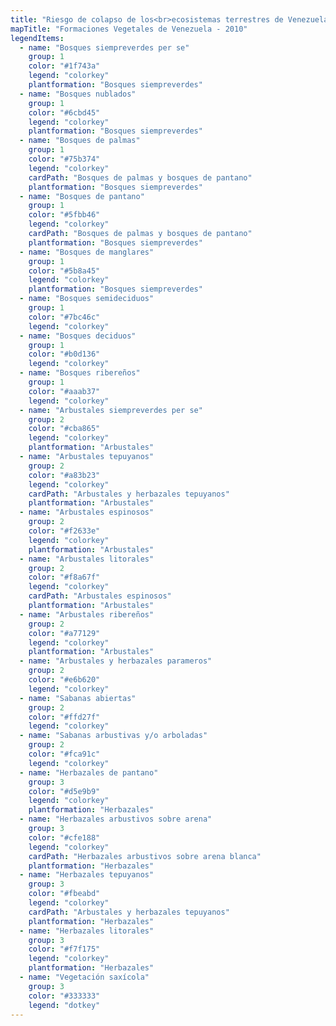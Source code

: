 ```yaml
---
title: "Riesgo de colapso de los<br>ecosistemas terrestres de Venezuela"
mapTitle: "Formaciones Vegetales de Venezuela - 2010"
legendItems:
  - name: "Bosques siempreverdes per se"
    group: 1
    color: "#1f743a"
    legend: "colorkey"
    plantformation: "Bosques siempreverdes"
  - name: "Bosques nublados"
    group: 1
    color: "#6cbd45"
    legend: "colorkey"
    plantformation: "Bosques siempreverdes"
  - name: "Bosques de palmas"
    group: 1
    color: "#75b374"
    legend: "colorkey"
    cardPath: "Bosques de palmas y bosques de pantano"
    plantformation: "Bosques siempreverdes"
  - name: "Bosques de pantano"
    group: 1
    color: "#5fbb46"
    legend: "colorkey"
    cardPath: "Bosques de palmas y bosques de pantano"
    plantformation: "Bosques siempreverdes"
  - name: "Bosques de manglares"
    group: 1
    color: "#5b8a45"
    legend: "colorkey"
    plantformation: "Bosques siempreverdes"
  - name: "Bosques semideciduos"
    group: 1
    color: "#7bc46c"
    legend: "colorkey"
  - name: "Bosques deciduos"
    group: 1
    color: "#b0d136"
    legend: "colorkey"
  - name: "Bosques ribereños"
    group: 1
    color: "#aaab37"
    legend: "colorkey"
  - name: "Arbustales siempreverdes per se"
    group: 2
    color: "#cba865"
    legend: "colorkey"
    plantformation: "Arbustales"
  - name: "Arbustales tepuyanos"
    group: 2
    color: "#a83b23"
    legend: "colorkey"
    cardPath: "Arbustales y herbazales tepuyanos"
    plantformation: "Arbustales"
  - name: "Arbustales espinosos"
    group: 2
    color: "#f2633e"
    legend: "colorkey"
    plantformation: "Arbustales"
  - name: "Arbustales litorales"
    group: 2
    color: "#f8a67f"
    legend: "colorkey"
    cardPath: "Arbustales espinosos"
    plantformation: "Arbustales"
  - name: "Arbustales ribereños"
    group: 2
    color: "#a77129"
    legend: "colorkey"
    plantformation: "Arbustales"
  - name: "Arbustales y herbazales parameros"
    group: 2
    color: "#e6b620"
    legend: "colorkey"
  - name: "Sabanas abiertas"
    group: 2
    color: "#ffd27f"
    legend: "colorkey"
  - name: "Sabanas arbustivas y/o arboladas"
    group: 2
    color: "#fca91c"
    legend: "colorkey"
  - name: "Herbazales de pantano"
    group: 3
    color: "#d5e9b9"
    legend: "colorkey"
    plantformation: "Herbazales"
  - name: "Herbazales arbustivos sobre arena"
    group: 3
    color: "#cfe188"
    legend: "colorkey"
    cardPath: "Herbazales arbustivos sobre arena blanca"
    plantformation: "Herbazales"
  - name: "Herbazales tepuyanos"
    group: 3
    color: "#fbeabd"
    legend: "colorkey"
    cardPath: "Arbustales y herbazales tepuyanos"
    plantformation: "Herbazales"
  - name: "Herbazales litorales"
    group: 3
    color: "#f7f175"
    legend: "colorkey"
    plantformation: "Herbazales"
  - name: "Vegetación saxícola"
    group: 3
    color: "#333333"
    legend: "dotkey"
---
```


